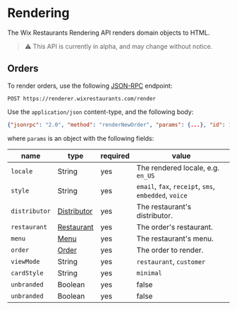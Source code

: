 # Rendering

The Wix Restaurants Rendering API renders domain objects to HTML.

> ⚠ This API is currently in alpha, and may change without notice.

## Orders
To render orders, use the following [JSON-RPC](https://en.wikipedia.org/wiki/JSON-RPC) endpoint:

~~~
POST https://renderer.wixrestaurants.com/render
~~~

Use the `application/json` content-type, and the following body:

~~~ json
{"jsonrpc": "2.0", "method": "renderNewOrder", "params": {...}, "id": 1}
~~~

where `params` is an object with the following fields:

|name         |type       |required|value                                                                                    |
|-------------|-----------|--------|-----------------------------------------------------------------------------------------|
|`locale`     |String     |yes     |The rendered locale, e.g. `en_US`                                                        |
|`style`      |String     |yes     |`email`, `fax`, `receipt`, `sms`, `embedded`, `voice`                                    |
|`distributor`|[Distributor](https://github.com/wix/openrest4j/blob/master/openrest4j-api/src/main/java/com/openrest/v1_1/Distributor.java)|yes     |The restaurant's distributor. |
|`restaurant` |[Restaurant](https://github.com/wix/openrest4j/blob/master/openrest4j-api/src/main/java/com/openrest/v1_1/Restaurant.java)|yes     |The order's restaurant. |
|`menu`       |[Menu](https://github.com/wix/openrest4j/blob/master/openrest4j-api/src/main/java/com/openrest/v1_1/Menu.java)|yes     |The restaurant's menu. |
|`order`      |[Order](https://github.com/wix/openrest4j/blob/master/openrest4j-api/src/main/java/com/openrest/v1_1/Order.java)|yes     |The order to render. |
|`viewMode`   |String     |yes      |`restaurant`, `customer`                                                                |
|`cardStyle`  |String     |yes      |`minimal`                                                                               |
|`unbranded`  |Boolean    |yes      |false                                                                                   |
|`unbranded`  |Boolean    |yes      |false                                                                                   |
